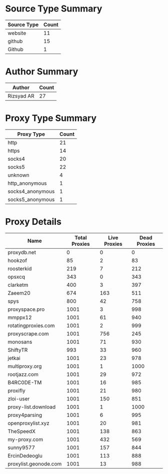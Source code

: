 # Source Type Summary

| Source Type | Count |
|-------------|-------|
| website | 11 |
| github | 15 |
| Github | 1 |


# Author Summary

| Author | Count |
|--------|-------|
| Rizsyad AR | 27 |


# Proxy Type Summary

| Proxy Type | Count |
|------------|-------|
| http | 21 |
| https | 14 |
| socks4 | 20 |
| socks5 | 22 |
| unknown | 4 |
| http_anonymous | 1 |
| socks4_anonymous | 1 |
| socks5_anonymous | 1 |


# Proxy Details

| Name | Total Proxies | Live Proxies | Dead Proxies |
|------|---------------|--------------|---------------|
| proxydb.net | 0 | 0 | 0 |
| hookzof | 85 | 2 | 83 |
| roosterkid | 219 | 7 | 212 |
| opsxcq | 343 | 0 | 343 |
| clarketm | 400 | 3 | 397 |
| Zaeem20 | 674 | 163 | 511 |
| spys | 800 | 42 | 758 |
| proxyspace.pro | 1001 | 3 | 998 |
| mmppx12 | 1001 | 61 | 940 |
| rotatingproxies.com | 1001 | 2 | 999 |
| proxyscrape.com | 1001 | 756 | 245 |
| monosans | 1001 | 71 | 930 |
| ShiftyTR | 993 | 33 | 960 |
| jetkai | 1001 | 23 | 978 |
| multiproxy.org | 1001 | 1 | 1000 |
| rootjazz.com | 1001 | 29 | 972 |
| B4RC0DE-TM | 1001 | 16 | 985 |
| proxifly | 1001 | 21 | 980 |
| zloi-user | 1001 | 150 | 851 |
| proxy-list.download | 1001 | 1 | 1000 |
| proxy4parsing | 1001 | 6 | 995 |
| openproxylist.xyz | 1001 | 20 | 981 |
| TheSpeedX | 1001 | 138 | 863 |
| my-proxy.com | 1001 | 432 | 569 |
| sunny9577 | 1001 | 157 | 844 |
| ErcinDedeoglu | 1001 | 113 | 888 |
| proxylist.geonode.com | 1001 | 13 | 988 |
